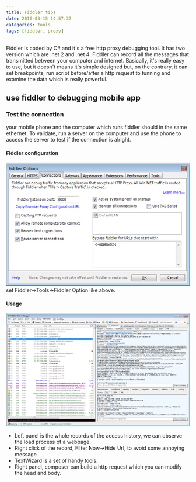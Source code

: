 ```yaml
---
title: Fiddler tips
date: 2016-03-15 14:57:37
categories: tools
tags: [fiddler, proxy]
---
```


Fiddler is coded by C# and it's a free http proxy debugging tool. It has two version which are .net 2 and .net 4. Fiddler can record all the messages that transmitted between your computer and internet. Basically, it's really easy to use, but it doesn't means it's simple designed but, on the contrary, it can set breakpoints, run script before/after a http request to tunning and examine the data which is really powerful.
<!-- more -->

## use fiddler to debugging mobile app

### Test the connection
your mobile phone and the computer which runs fiddler should in the same ethernet. To validate, run a server on the computer and use the phone to access the server to test if the connection is alright. 

#### Fiddler configuration
![configuration](/img/fiddler-config.png)
set Fiddler->Tools->Fiddler Option like above.

#### Usage
![configuration](/img/fiddler-panel.png)
* Left panel is the whole records of the access history, we can observe the load process of a webpage.
* Right click of the record, Filter Now->Hide Url, to avoid some annoying message.
* TextWizard is a set of handy tools.
* Right panel, composer can build a http request which you can modify the head and body.



